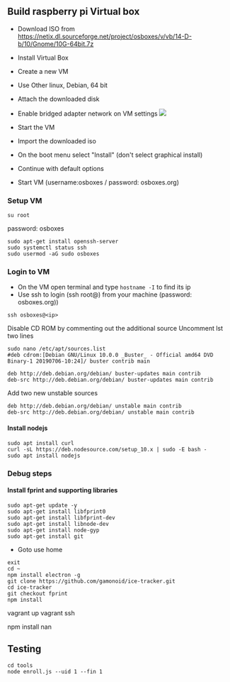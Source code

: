 ## Build raspberry pi Virtual box

- Download ISO from https://netix.dl.sourceforge.net/project/osboxes/v/vb/14-D-b/10/Gnome/10G-64bit.7z
- Install Virtual Box
- Create a new VM
- Use Other linux, Debian, 64 bit
- Attach the downloaded disk
- Enable bridged adapter network on VM settings
![](/Users/Thilina/Projects/ice-tracker/docs/images/bridged-adapter.png)
- Start the VM
- Import the downloaded iso
- On the boot menu select "Install" (don't select graphical install)
- Continue with default options


- Start VM (username:osboxes / password: osboxes.org)

### Setup VM
```
su root
```
password: osboxes

```
sudo apt-get install openssh-server
sudo systemctl status ssh
sudo usermod -aG sudo osboxes
```

### Login to VM 
- On the VM open terminal and type `hostname -I` to find its ip
- Use ssh to login (ssh root@<ip>) from your machine (password: osboxes.org))
```
ssh osboxes@<ip>
```

Disable CD ROM by commenting out the additional source
Uncomment lst two lines
```
sudo nano /etc/apt/sources.list
#deb cdrom:[Debian GNU/Linux 10.0.0 _Buster_ - Official amd64 DVD Binary-1 20190706-10:24]/ buster contrib main

deb http://deb.debian.org/debian/ buster-updates main contrib
deb-src http://deb.debian.org/debian/ buster-updates main contrib
```

Add two new unstable sources
```
deb http://deb.debian.org/debian/ unstable main contrib
deb-src http://deb.debian.org/debian/ unstable main contrib
```
#### Install nodejs
```
sudo apt install curl
curl -sL https://deb.nodesource.com/setup_10.x | sudo -E bash -
sudo apt install nodejs
```

### Debug steps
#### Install fprint and supporting libraries
```
sudo apt-get update -y
sudo apt-get install libfprint0
sudo apt-get install libfprint-dev
sudo apt-get install libnode-dev
sudo apt-get install node-gyp
sudo apt-get install git
```


- Goto use home
```
exit
cd ~
npm install electron -g
git clone https://github.com/gamonoid/ice-tracker.git
cd ice-tracker
git checkout fprint
npm install
```

vagrant up
vagrant ssh

npm install nan


## Testing
```
cd tools
node enroll.js --uid 1 --fin 1
```

